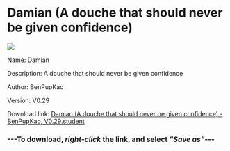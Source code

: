 # Damian (A douche that should never be given confidence)

<img src = "https://raw.githubusercontent.com/Arbiter1223/Daigaku-Gurashi-Custom-Students/master/Students/Files/Damian%20(A%20douche%20that%20should%20never%20be%20given%20confidence).png">

Name: Damian

Description: A douche that should never be given confidence

Author: BenPupKao

Version: V0.29

Download link: <a href="https://raw.githubusercontent.com/Arbiter1223/Daigaku-Gurashi-Custom-Students/master/Students/Files/Damian%20(A%20douche%20that%20should%20never%20be%20given%20confidence)%20-%20BenPupKao%2C%20V0.29.student">Damian (A douche that should never be given confidence) - BenPupKao, V0.29.student</a>

### ---**To download, _right-click_ the link, and select _"Save as"_**---
